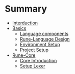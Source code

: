 # Summary

- [Interduction](README.md)
- [Basics]()
  - [Language components](basics/language-components.md)
  - [Rune-Language Design](basics/rune-language-design.md)
  - [Environment Setup](basics/environment-setup.md)
  - [Project Setup](basics/project-setup.md)
- [Rune-Core]()
  - [Core Introduction](rune-core/core-introduction.md)
  - [Setup Lexer](rune-core/setup-lexer.md)
